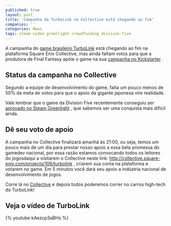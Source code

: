 ```yaml
---
published: true
layout: post
title: 'Campanha do TurboLink no Collective está chegando ao fim'
companies: ''
categories: News
tags: steam video greenlight crowdfunding division-five
---
```

A campanha do <a href="{{ site.baseurl }}/2015/04/03/previa-de-turbolink/">game brasileiro TurboLink</a>
 está chegando ao fim na plataforma Square Enix Collective, mas ainda faltam votos para que a produtora de Final Fantasy apóie o game na sua <a href="{{ site.baseurl }}/2015/04/14/turbolink-no-square-enix-collective/">campanha no Kickstarter</a>
.

## Status da campanha no Collective
Segundo a equipe de desenvolvimento do game, falta um pouco menos de 50% da meta de votos para que o apoio da gigante japonesa vire realidade.

Vale lembrar que o game da Division Five recentemente conseguiu ser <a href="{{ site.baseurl }}/2015/05/05/turbolink-aprovado-no-steam-greenlight/">aprovado no Steam Greenlight</a>
, que sabemos ser uma conquista mais difícil ainda.




## Dê seu voto de apoio
A campanha no Collective finalizará amanhã às 21:00, ou seja, temos um pouco mais de um dia para prestar nosso apoio a essa bela promessa do gamedev nacional, por essa razão estamos convocando todos os leitores do jogosdaqui a visitarem o Collective neste link: <a href="http://collective.square-enix.com/projects/106/turbolink" target="_blank">http://collective.square-enix.com/projects/106/turbolink</a>
, criarem sua conta na plataforma e votarem no game. Em 5 minutos você dará seu apoio a indústria nacional de desenvolvimento de jogos.

Corre lá no <a href="http://collective.square-enix.com/projects/106/turbolink" target="_blank">Collective</a>
 e depois todos poderemos correr no carros high-tech do TurboLink!

## Veja o vídeo de TurboLink
{% youtube kAezcp3aBHs %}